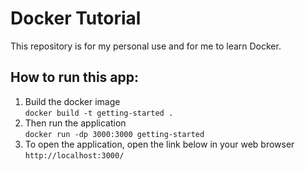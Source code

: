 # Docker Tutorial

This repository is for my personal use and for me to learn Docker.

## How to run this app:

1. Build the docker image \
`docker build -t getting-started .`
2. Then run the application \
`docker run -dp 3000:3000 getting-started`
3. To open the application, open the link below in your web browser \
`http://localhost:3000/`